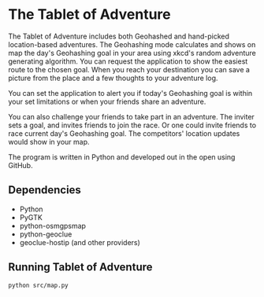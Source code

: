 The Tablet of Adventure
=======================

The Tablet of Adventure includes both Geohashed and hand-picked location-based adventures. The Geohashing mode calculates and shows on map the day's Geohashing goal in your area using xkcd's random adventure generating algorithm. You can request the application to show the easiest route to the chosen goal. When you reach your destination you can save a picture from the place and a few thoughts to your adventure log.

You can set the application to alert you if today's Geohashing goal is within your set limitations or when your friends share an adventure.

You can also challenge your friends to take part in an adventure. The inviter sets a goal, and invites friends to join the race. Or one could invite friends to race current day's Geohashing goal. The competitors' location updates would show in your map.

The program is written in Python and developed out in the open using GitHub.

Dependencies
------------

* Python
* PyGTK
* python-osmgpsmap
* python-geoclue
* geoclue-hostip (and other providers)

Running Tablet of Adventure
---------------------------

    python src/map.py
